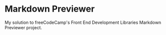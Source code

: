 # Markdown Previewer
My solution to freeCodeCamp's Front End Development Libraries Markdown Previewer project.
